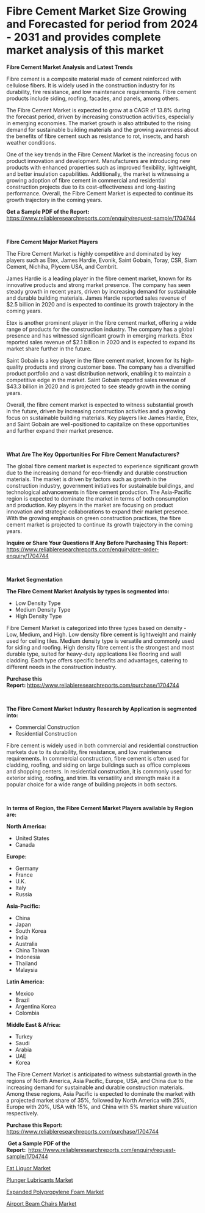 <p><h1>Fibre Cement Market Size Growing and Forecasted for period from 2024 - 2031 and provides complete market analysis of this market</h1></p><p><strong>Fibre Cement Market Analysis and Latest Trends</strong></p>
<p><p>Fibre cement is a composite material made of cement reinforced with cellulose fibers. It is widely used in the construction industry for its durability, fire resistance, and low maintenance requirements. Fibre cement products include siding, roofing, facades, and panels, among others.</p><p>The Fibre Cement Market is expected to grow at a CAGR of 13.8% during the forecast period, driven by increasing construction activities, especially in emerging economies. The market growth is also attributed to the rising demand for sustainable building materials and the growing awareness about the benefits of fibre cement such as resistance to rot, insects, and harsh weather conditions.</p><p>One of the key trends in the Fibre Cement Market is the increasing focus on product innovation and development. Manufacturers are introducing new products with enhanced properties such as improved flexibility, lightweight, and better insulation capabilities. Additionally, the market is witnessing a growing adoption of fibre cement in commercial and residential construction projects due to its cost-effectiveness and long-lasting performance. Overall, the Fibre Cement Market is expected to continue its growth trajectory in the coming years.</p></p>
<p><strong>Get a Sample PDF of the Report:&nbsp;</strong> <a href="https://www.reliableresearchreports.com/enquiry/request-sample/1704744">https://www.reliableresearchreports.com/enquiry/request-sample/1704744</a></p>
<p>&nbsp;</p>
<p><strong>Fibre Cement Major Market Players</strong></p>
<p><p>The Fibre Cement Market is highly competitive and dominated by key players such as Etex, James Hardie, Evonik, Saint Gobain, Toray, CSR, Siam Cement, Nichiha, Plycem USA, and Cembrit. </p><p>James Hardie is a leading player in the fibre cement market, known for its innovative products and strong market presence. The company has seen steady growth in recent years, driven by increasing demand for sustainable and durable building materials. James Hardie reported sales revenue of $2.5 billion in 2020 and is expected to continue its growth trajectory in the coming years.</p><p>Etex is another prominent player in the fibre cement market, offering a wide range of products for the construction industry. The company has a global presence and has witnessed significant growth in emerging markets. Etex reported sales revenue of $2.1 billion in 2020 and is expected to expand its market share further in the future.</p><p>Saint Gobain is a key player in the fibre cement market, known for its high-quality products and strong customer base. The company has a diversified product portfolio and a vast distribution network, enabling it to maintain a competitive edge in the market. Saint Gobain reported sales revenue of $43.3 billion in 2020 and is projected to see steady growth in the coming years.</p><p>Overall, the fibre cement market is expected to witness substantial growth in the future, driven by increasing construction activities and a growing focus on sustainable building materials. Key players like James Hardie, Etex, and Saint Gobain are well-positioned to capitalize on these opportunities and further expand their market presence.</p></p>
<p>&nbsp;</p>
<p><strong>What Are The Key Opportunities For Fibre Cement Manufacturers?</strong></p>
<p><p>The global fibre cement market is expected to experience significant growth due to the increasing demand for eco-friendly and durable construction materials. The market is driven by factors such as growth in the construction industry, government initiatives for sustainable buildings, and technological advancements in fibre cement production. The Asia-Pacific region is expected to dominate the market in terms of both consumption and production. Key players in the market are focusing on product innovation and strategic collaborations to expand their market presence. With the growing emphasis on green construction practices, the fibre cement market is projected to continue its growth trajectory in the coming years.</p></p>
<p><strong>Inquire or Share Your Questions If Any Before Purchasing This Report:</strong> <a href="https://www.reliableresearchreports.com/enquiry/pre-order-enquiry/1704744">https://www.reliableresearchreports.com/enquiry/pre-order-enquiry/1704744</a></p>
<p>&nbsp;</p>
<p><strong>Market Segmentation</strong></p>
<p><strong>The Fibre Cement Market Analysis by types is segmented into:</strong></p>
<p><ul><li>Low Density Type</li><li>Medium Density Type</li><li>High Density Type</li></ul></p>
<p><p>Fibre Cement Market is categorized into three types based on density - Low, Medium, and High. Low density fibre cement is lightweight and mainly used for ceiling tiles. Medium density type is versatile and commonly used for siding and roofing. High density fibre cement is the strongest and most durable type, suited for heavy-duty applications like flooring and wall cladding. Each type offers specific benefits and advantages, catering to different needs in the construction industry.</p></p>
<p><strong>Purchase this Report:&nbsp;</strong><a href="https://www.reliableresearchreports.com/purchase/1704744">https://www.reliableresearchreports.com/purchase/1704744</a></p>
<p>&nbsp;</p>
<p><strong>The Fibre Cement Market Industry Research by Application is segmented into:</strong></p>
<p><ul><li>Commercial Construction</li><li>Residential Construction</li></ul></p>
<p><p>Fibre cement is widely used in both commercial and residential construction markets due to its durability, fire resistance, and low maintenance requirements. In commercial construction, fibre cement is often used for cladding, roofing, and siding on large buildings such as office complexes and shopping centers. In residential construction, it is commonly used for exterior siding, roofing, and trim. Its versatility and strength make it a popular choice for a wide range of building projects in both sectors.</p></p>
<p>&nbsp;</p>
<p><strong>In terms of Region, the Fibre Cement Market Players available by Region are:</strong></p>
<p>
    <p> <strong> North America: </strong>
        <ul>
            <li>United States</li>
            <li>Canada</li>
        </ul>
        </p> 
    <p> <strong> Europe: </strong>
        <ul>
            <li>Germany</li>
            <li>France</li>
            <li>U.K.</li>
            <li>Italy</li>
            <li>Russia</li>
        </ul>
        </p> 
    <p> <strong> Asia-Pacific: </strong>
        <ul>
            <li>China</li>
            <li>Japan</li>
            <li>South Korea</li>
            <li>India</li>
            <li>Australia</li>
            <li>China Taiwan</li>
            <li>Indonesia</li>
            <li>Thailand</li>
            <li>Malaysia</li>
        </ul>
        </p> 
    <p> <strong> Latin America: </strong>
        <ul>
            <li>Mexico</li>
            <li>Brazil</li>
            <li>Argentina Korea</li>
            <li>Colombia</li>
        </ul>
        </p> 
    <p> <strong> Middle East & Africa: </strong>
        <ul>
            <li>Turkey</li>
            <li>Saudi</li>
            <li>Arabia</li>
            <li>UAE</li>
            <li>Korea</li>
        </ul>
    </p>
    </p>
<p><p>The Fibre Cement Market is anticipated to witness substantial growth in the regions of North America, Asia Pacific, Europe, USA, and China due to the increasing demand for sustainable and durable construction materials. Among these regions, Asia Pacific is expected to dominate the market with a projected market share of 35%, followed by North America with 25%, Europe with 20%, USA with 15%, and China with 5% market share valuation respectively.</p></p>
<p><strong>Purchase this Report: </strong><a href="https://www.reliableresearchreports.com/purchase/1704744">https://www.reliableresearchreports.com/purchase/1704744</a></p>
<p>&nbsp;<strong>Get a Sample PDF of the Report:&nbsp;&nbsp;</strong><a href="https://www.reliableresearchreports.com/enquiry/request-sample/1704744">https://www.reliableresearchreports.com/enquiry/request-sample/1704744</a></p>
<p><strong></strong></p>
<p><p><a href="https://github.com/jaidynmorantestelletmjzya/Market-Research-Report-List-1/blob/main/fat-liquor-market.md">Fat Liquor Market</a></p><p><a href="https://view.publitas.com/reportprime-1/plunger-lubricants-market-size-2023-2030-global-industrial-analysis-key-geographical-regions-market-share-top-key-players-product-types-and-forecast-research-report/">Plunger Lubricants Market</a></p><p><a href="https://github.com/juniordelafrance/Market-Research-Report-List-2/blob/main/expanded-polypropylene-foam-market.md">Expanded Polypropylene Foam Market</a></p><p><a href="https://faithful-glue-af3.notion.site/Global-Airport-Beam-Chairs-Market-by-Types-Applications-and-Major-Players-with-Regional-Growth-Ra-71d8072a410f482aa3bd1bd77c61a572">Airport Beam Chairs Market</a></p></p>